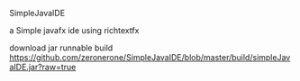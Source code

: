 SimpleJavaIDE

a Simple javafx ide using richtextfx

download jar runnable build https://github.com/zeronerone/SimpleJavaIDE/blob/master/build/simpleJavaIDE.jar?raw=true
